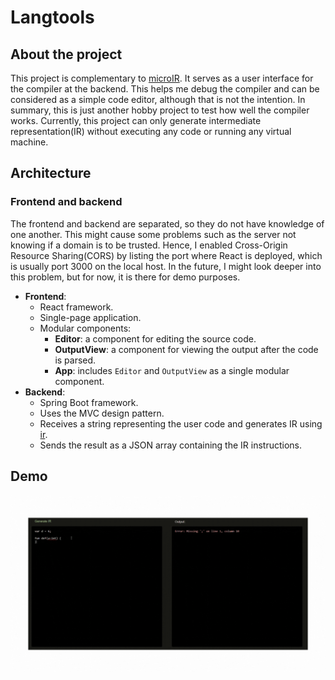 # Langtools

## About the project

This project is complementary to [microIR](https://github.com/dashluu/microIR). It serves as a user interface for the
compiler at the backend. This helps me debug the compiler and can be considered as a simple code editor, although that
is
not the intention. In summary, this is just another hobby project to test how well the compiler works. Currently, this
project can only generate intermediate representation(IR) without executing any code or running any virtual machine.

## Architecture

### Frontend and backend

The frontend and backend are separated, so they do not have knowledge of one another. This might cause some problems
such as the server not knowing if a domain is to be trusted. Hence, I enabled Cross-Origin Resource Sharing(CORS) by
listing the port where React is deployed, which is usually port 3000 on the local host. In the future, I might look
deeper into this problem, but for now, it is there for demo purposes.

* **Frontend**:
    * React framework.
    * Single-page application.
    * Modular components:
        * **Editor**: a component for editing the source code.
        * **OutputView**: a component for viewing the output after the code is parsed.
        * **App**: includes `Editor` and `OutputView` as a single modular component.
* **Backend**:
    * Spring Boot framework.
    * Uses the MVC design pattern.
    * Receives a string representing the user code and generates IR using
      [ir](https://github.com/dashluu/ir).
    * Sends the result as a JSON array containing the IR instructions.

## Demo

![](demo_gif.gif)

